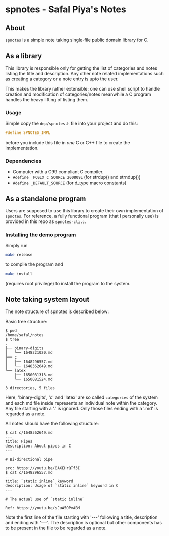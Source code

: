 # spnotes - Safal Piya's Notes

## About

`spnotes` is a simple note taking single-file public domain library for C.

## As a library

This library is responsible only for getting the list of categories and notes
listing the title and description. Any other note related implementations such
as creating a category or a note entry is upto the user.

This makes the library rather extensible: one can use shell script to handle
creation and modification of categories/notes meanwhile a C program handles the
heavy lifting of listing them.

### Usage

Simple copy the `dep/spnotes.h` file into your project and do this:

```c
#define SPNOTES_IMPL
```
before you include this file in *one* C or C++ file to create the
implementation.

### Dependencies

- Computer with a C99 compliant C compiler.
- `#define _POSIX_C_SOURCE 200809L` (for strdup() and strndup())
- `#define _DEFAULT_SOURCE` (for d_type macro constants)

## As a standalone program

Users are supposed to use this library to create their own implementation of
`spnotes`. For reference, a fully functional program (that I personally use) is
provided in this repo as `spnotes-cli.c`.

### Installing the demo program

Simply run

```sh
make release
```
to compile the program and

```sh
make install
```
(requires root privilege) to install the program to the system.

## Note taking system layout

The note structure of spnotes is described below:

Basic tree structure:

```
$ pwd
/home/safal/notes
$ tree
.
├── binary-digits
│   └── 1648221020.md
├── c
│   ├── 1648296557.md
│   └── 1648362649.md
└── latex
    ├── 1650081313.md
    └── 1650081524.md

3 directories, 5 files
```

Here, 'binary-digits', 'c' and 'latex' are so called `categories` of the system
and each md file inside represents an individual note within the category. Any
file starting with a '.' is ignored. Only those files ending with a '.md' is
regarded as a note.

All notes should have the following structure:

```
$ cat c/1648362649.md
---
title: Pipes
description: About pipes in C
---

# Bi-directional pipe

src: https://youtu.be/8AXEHrQTf3I
$ cat c/1648296557.md
---
title: `static inline` keyword
description: Usage of `static inline` keyword in C
---

# The actual use of `static inline`

Ref: https://youtu.be/sJuA5OPvABM
```

Note the first line of the file starting with '---' following a title,
description and ending with '---'. The description is optional but other
components has to be present in the file to be regarded as a note.
